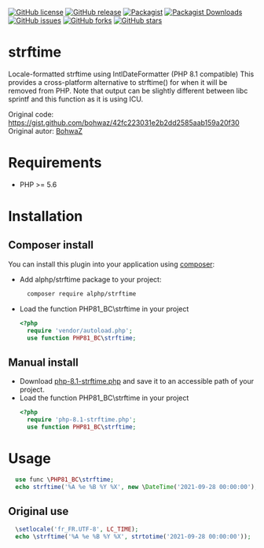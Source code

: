 [![GitHub license](https://img.shields.io/github/license/alphp/strftime)](https://github.com/alphp/strftime/blob/master/LICENSE)
[![GitHub release](https://img.shields.io/github/release/alphp/strftime)](https://github.com/alphp/strftime/releases)
[![Packagist](https://img.shields.io/packagist/v/alphp/strftime)](https://packagist.org/packages/alphp/strftime)
[![Packagist Downloads](https://img.shields.io/packagist/dt/alphp/strftime)](https://packagist.org/packages/alphp/strftime/stats)
[![GitHub issues](https://img.shields.io/github/issues/alphp/strftime)](https://github.com/alphp/strftime/issues)
[![GitHub forks](https://img.shields.io/github/forks/alphp/strftime)](https://github.com/alphp/strftime/network)
[![GitHub stars](https://img.shields.io/github/stars/alphp/strftime)](https://github.com/alphp/strftime/stargazers)

# strftime
Locale-formatted strftime using IntlDateFormatter (PHP 8.1 compatible)
This provides a cross-platform alternative to strftime() for when it will be removed from PHP.
Note that output can be slightly different between libc sprintf and this function as it is using ICU.

Original code: https://gist.github.com/bohwaz/42fc223031e2b2dd2585aab159a20f30
Original autor: [BohwaZ](https://bohwaz.net/)

# Requirements
- PHP >= 5.6

# Installation

## Composer install
You can install this plugin into your application using [composer](https://getcomposer.org):

- Add alphp/strftime package to your project:
  ```bash
    composer require alphp/strftime
  ```

- Load the function PHP81_BC\strftime in your project
  ```php
  <?php
    require 'vendor/autoload.php';
    use function PHP81_BC\strftime;
  ```

## Manual install
- Download [php-8.1-strftime.php](https://github.com/alphp/strftime/raw/master/src/php-8.1-strftime.php) and save it to an accessible path of your project.
- Load the function PHP81_BC\strftime in your project
  ```php
  <?php
    require 'php-8.1-strftime.php';
    use function PHP81_BC\strftime;
  ```

# Usage
```php
  use func \PHP81_BC\strftime;
  echo strftime('%A %e %B %Y %X', new \DateTime('2021-09-28 00:00:00'), 'fr_FR');
```

## Original use
```php
  \setlocale('fr_FR.UTF-8', LC_TIME);
  echo \strftime('%A %e %B %Y %X', strtotime('2021-09-28 00:00:00'));
```
